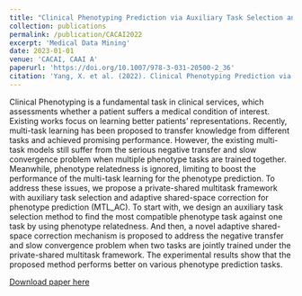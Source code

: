 ```yaml
---
title: "Clinical Phenotyping Prediction via Auxiliary Task Selection and Adaptive Shared-Space Correction"
collection: publications
permalink: /publication/CACAI2022
excerpt: 'Medical Data Mining'
date: 2023-01-01
venue: 'CACAI, CAAI A'
paperurl: 'https://doi.org/10.1007/978-3-031-20500-2_36'
citation: 'Yang, X. et al. (2022). Clinical Phenotyping Prediction via Auxiliary Task Selection and Adaptive Shared-Space Correction. In: Fang, L., Povey, D., Zhai, G., Mei, T., Wang, R. (eds) Artificial Intelligence. CICAI 2022. Lecture Notes in Computer Science(), vol 13605. Springer, Cham. https://doi.org/10.1007/978-3-031-20500-2_36'
---
```

Clinical Phenotyping is a fundamental task in clinical services, which assessments whether a patient suffers a medical condition of interest. Existing works focus on learning better patients’ representations. Recently, multi-task learning has been proposed to transfer knowledge from different tasks and achieved promising performance. However, the existing multi-task models still suffer from the serious negative transfer and slow convergence problem when multiple phenotype tasks are trained together. Meanwhile, phenotype relatedness is ignored, limiting to boost the performance of the multi-task learning for the phenotype prediction. To address these issues, we propose a private-shared multitask framework with auxiliary task selection and adaptive shared-space correction for phenotype prediction (MTL_AC). To start with, we design an auxiliary task selection method to find the most compatible phenotype task against one task by using phenotype relatedness. And then, a novel adaptive shared-space correction mechanism is proposed to address the negative transfer and slow convergence problem when two tasks are jointly trained under the private-shared multitask framework. The experimental results show that the proposed method performs better on various phenotype prediction tasks.

[Download paper here](https://doi.org/10.1007/978-3-031-20500-2_36)


